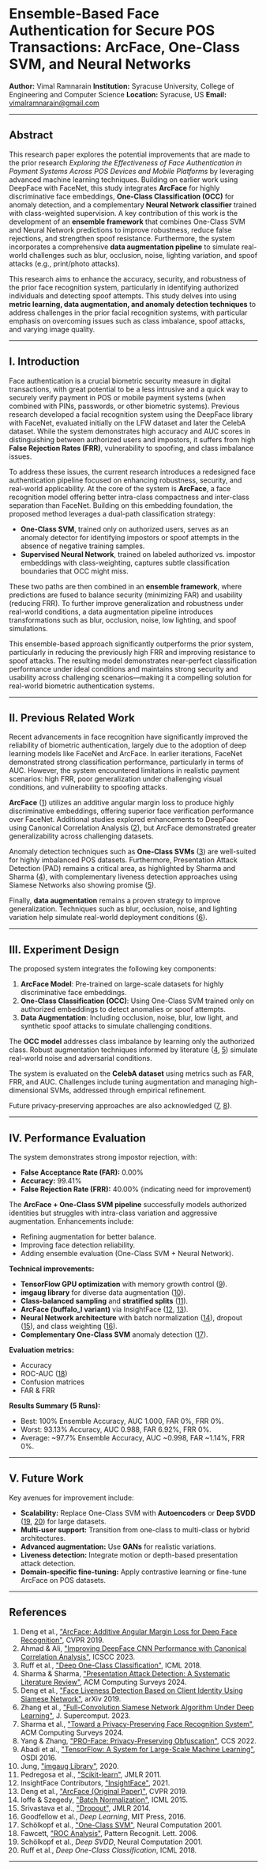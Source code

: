 # Ensemble-Based Face Authentication for Secure POS Transactions: ArcFace, One-Class SVM, and Neural Networks

**Author:** Vimal Ramnarain
**Institution:** Syracuse University, College of Engineering and Computer Science
**Location:** Syracuse, US
**Email:** [vimalramnarain@gmail.com](mailto:vimalramnarain@gmail.com)

---

## Abstract

This research paper explores the potential improvements that are made to the prior research *Exploring the Effectiveness of Face Authentication in Payment Systems Across POS Devices and Mobile Platforms* by leveraging advanced machine learning techniques. Building on earlier work using DeepFace with FaceNet, this study integrates **ArcFace** for highly discriminative face embeddings, **One-Class Classification (OCC)** for anomaly detection, and a complementary **Neural Network classifier** trained with class-weighted supervision. A key contribution of this work is the development of an **ensemble framework** that combines One-Class SVM and Neural Network predictions to improve robustness, reduce false rejections, and strengthen spoof resistance. Furthermore, the system incorporates a comprehensive **data augmentation pipeline** to simulate real-world challenges such as blur, occlusion, noise, lighting variation, and spoof attacks (e.g., print/photo attacks).

This research aims to enhance the accuracy, security, and robustness of the prior face recognition system, particularly in identifying authorized individuals and detecting spoof attempts. This study delves into using **metric learning, data augmentation, and anomaly detection techniques** to address challenges in the prior facial recognition systems, with particular emphasis on overcoming issues such as class imbalance, spoof attacks, and varying image quality.

---

## I. Introduction

Face authentication is a crucial biometric security measure in digital transactions, with great potential to be a less intrusive and a quick way to securely verify payment in POS or mobile payment systems (when combined with PINs, passwords, or other biometric systems). Previous research developed a facial recognition system using the DeepFace library with FaceNet, evaluated initially on the LFW dataset and later the CelebA dataset. While the system demonstrates high accuracy and AUC scores in distinguishing between authorized users and impostors, it suffers from high **False Rejection Rates (FRR)**, vulnerability to spoofing, and class imbalance issues.

To address these issues, the current research introduces a redesigned face authentication pipeline focused on enhancing robustness, security, and real-world applicability. At the core of the system is **ArcFace**, a face recognition model offering better intra-class compactness and inter-class separation than FaceNet. Building on this embedding foundation, the proposed method leverages a dual-path classification strategy:

* **One-Class SVM**, trained only on authorized users, serves as an anomaly detector for identifying impostors or spoof attempts in the absence of negative training samples.
* **Supervised Neural Network**, trained on labeled authorized vs. impostor embeddings with class-weighting, captures subtle classification boundaries that OCC might miss.

These two paths are then combined in an **ensemble framework**, where predictions are fused to balance security (minimizing FAR) and usability (reducing FRR). To further improve generalization and robustness under real-world conditions, a data augmentation pipeline introduces transformations such as blur, occlusion, noise, low lighting, and spoof simulations.

This ensemble-based approach significantly outperforms the prior system, particularly in reducing the previously high FRR and improving resistance to spoof attacks. The resulting model demonstrates near-perfect classification performance under ideal conditions and maintains strong security and usability across challenging scenarios—making it a compelling solution for real-world biometric authentication systems.

---

## II. Previous Related Work

Recent advancements in face recognition have significantly improved the reliability of biometric authentication, largely due to the adoption of deep learning models like FaceNet and ArcFace. In earlier iterations, FaceNet demonstrated strong classification performance, particularly in terms of AUC. However, the system encountered limitations in realistic payment scenarios: high FRR, poor generalization under challenging visual conditions, and vulnerability to spoofing attacks.

**ArcFace** ([1](#references)) utilizes an additive angular margin loss to produce highly discriminative embeddings, offering superior face verification performance over FaceNet. Additional studies explored enhancements to DeepFace using Canonical Correlation Analysis ([2](#references)), but ArcFace demonstrated greater generalizability across challenging datasets.

Anomaly detection techniques such as **One-Class SVMs** ([3](#references)) are well-suited for highly imbalanced POS datasets. Furthermore, Presentation Attack Detection (PAD) remains a critical area, as highlighted by Sharma and Sharma ([4](#references)), with complementary liveness detection approaches using Siamese Networks also showing promise ([5](#references)).

Finally, **data augmentation** remains a proven strategy to improve generalization. Techniques such as blur, occlusion, noise, and lighting variation help simulate real-world deployment conditions ([6](#references)).

---

## III. Experiment Design

The proposed system integrates the following key components:

1. **ArcFace Model**: Pre-trained on large-scale datasets for highly discriminative face embeddings.
2. **One-Class Classification (OCC)**: Using One-Class SVM trained only on authorized embeddings to detect anomalies or spoof attempts.
3. **Data Augmentation**: Including occlusion, noise, blur, low light, and synthetic spoof attacks to simulate challenging conditions.

The **OCC model** addresses class imbalance by learning only the authorized class. Robust augmentation techniques informed by literature ([4](#references), [5](#references)) simulate real-world noise and adversarial conditions.

The system is evaluated on the **CelebA dataset** using metrics such as FAR, FRR, and AUC. Challenges include tuning augmentation and managing high-dimensional SVMs, addressed through empirical refinement.

Future privacy-preserving approaches are also acknowledged ([7](#references), [8](#references)).

---

## IV. Performance Evaluation

The system demonstrates strong impostor rejection, with:

* **False Acceptance Rate (FAR):** 0.00%
* **Accuracy:** 99.41%
* **False Rejection Rate (FRR):** 40.00% (indicating need for improvement)

The **ArcFace + One-Class SVM pipeline** successfully models authorized identities but struggles with intra-class variation and aggressive augmentation. Enhancements include:

* Refining augmentation for better balance.
* Improving face detection reliability.
* Adding ensemble evaluation (One-Class SVM + Neural Network).

**Technical improvements:**

* **TensorFlow GPU optimization** with memory growth control ([9](#references)).
* **imgaug library** for diverse data augmentation ([10](#references)).
* **Class-balanced sampling** and **stratified splits** ([11](#references)).
* **ArcFace (buffalo\_l variant)** via InsightFace ([12](#references), [13](#references)).
* **Neural Network architecture** with batch normalization ([14](#references)), dropout ([15](#references)), and class weighting ([16](#references)).
* **Complementary One-Class SVM** anomaly detection ([17](#references)).

**Evaluation metrics:**

* Accuracy
* ROC-AUC ([18](#references))
* Confusion matrices
* FAR & FRR

**Results Summary (5 Runs):**

* Best: 100% Ensemble Accuracy, AUC 1.000, FAR 0%, FRR 0%.
* Worst: 93.13% Accuracy, AUC 0.988, FAR 6.92%, FRR 0%.
* Average: \~97.7% Ensemble Accuracy, AUC \~0.998, FAR \~1.14%, FRR 0%.

---

## V. Future Work

Key avenues for improvement include:

* **Scalability:** Replace One-Class SVM with **Autoencoders** or **Deep SVDD** ([19](#references), [20](#references)) for large datasets.
* **Multi-user support:** Transition from one-class to multi-class or hybrid architectures.
* **Advanced augmentation:** Use **GANs** for realistic variations.
* **Liveness detection:** Integrate motion or depth-based presentation attack detection.
* **Domain-specific fine-tuning:** Apply contrastive learning or fine-tune ArcFace on POS datasets.

---

## References

1. Deng et al., ["ArcFace: Additive Angular Margin Loss for Deep Face Recognition"](https://openaccess.thecvf.com/content_CVPR_2019/html/Deng_ArcFace_Additive_Angular_Margin_Loss_for_Deep_Face_Recognition_CVPR_2019_paper.html), CVPR 2019.
2. Ahmad & Ali, ["Improving DeepFace CNN Performance with Canonical Correlation Analysis"](https://dl.acm.org/doi/10.1145/3633598.3633602), ICSCC 2023.
3. Ruff et al., ["Deep One-Class Classification"](https://proceedings.mlr.press/v80/ruff18a.html), ICML 2018.
4. Sharma & Sharma, ["Presentation Attack Detection: A Systematic Literature Review"](https://dl.acm.org/doi/10.1145/3687264), ACM Computing Surveys 2024.
5. Deng et al., ["Face Liveness Detection Based on Client Identity Using Siamese Network"](https://arxiv.org/abs/1903.05369), arXiv 2019.
6. Zhang et al., ["Full-Convolution Siamese Network Algorithm Under Deep Learning"](https://link.springer.com/article/10.1007/s11227-022-04439-x), J. Supercomput. 2023.
7. Sharma et al., ["Toward a Privacy-Preserving Face Recognition System"](https://dl.acm.org/doi/10.1145/3673224), ACM Computing Surveys 2024.
8. Yang & Zhang, ["PRO-Face: Privacy-Preserving Obfuscation"](https://dl.acm.org/doi/10.1145/3503161.354820), CCS 2022.
9. Abadi et al., ["TensorFlow: A System for Large-Scale Machine Learning"](https://www.usenix.org/system/files/conference/osdi16/osdi16-abadi.pdf), OSDI 2016.
10. Jung, ["imgaug Library"](https://github.com/aleju/imgaug), 2020.
11. Pedregosa et al., ["Scikit-learn"](https://jmlr.org/papers/v12/pedregosa11a.html), JMLR 2011.
12. InsightFace Contributors, ["InsightFace"](https://github.com/deepinsight/insightface), 2021.
13. Deng et al., ["ArcFace (Original Paper)"](https://openaccess.thecvf.com/content_CVPR_2019/html/Deng_ArcFace_Additive_Angular_Margin_Loss_for_Deep_Face_Recognition_CVPR_2019_paper.html), CVPR 2019.
14. Ioffe & Szegedy, ["Batch Normalization"](https://proceedings.mlr.press/v37/ioffe15.html), ICML 2015.
15. Srivastava et al., ["Dropout"](http://jmlr.org/papers/v15/srivastava14a.html), JMLR 2014.
16. Goodfellow et al., *Deep Learning*, MIT Press, 2016.
17. Schölkopf et al., ["One-Class SVM"](https://www.jmlr.org/papers/volume13/schölkopf02a/schölkopf02a.pdf), Neural Computation 2001.
18. Fawcett, ["ROC Analysis"](https://www.sciencedirect.com/science/article/abs/pii/S016786550500303X), Pattern Recognit. Lett. 2006.
19. Schölkopf et al., *Deep SVDD*, Neural Computation 2001.
20. Ruff et al., *Deep One-Class Classification*, ICML 2018.

---

